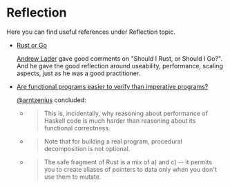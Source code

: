 # Reflection

Here you can find useful references under Reflection topic.

- [Rust or Go](https://codeburst.io/should-i-rust-or-should-i-go-59a298e00ea9) 

  [Andrew Lader](https://codeburst.io/@andrew.lader?source=post_header_lockup) gave good comments on "Should I Rust, or Should I Go?". And he gave the good reflection around useability, performance, scaling aspects, just as he was a good practitioner.

- [Are functional programs easier to verify than imperative programs?](http://semantic-domain.blogspot.co.uk/2018/04/are-functional-programs-easier-to.html)

  [@arntzenius](https://twitter.com/arntzenius) concluded:

  - > This is, incidentally, why reasoning about performance of Haskell code is much harder than reasoning about its functional correctness.

  - > Note that for building a real program, procedural decomposition is not optional.

  - > The safe fragment of Rust is a mix of a) and c) -- it permits you to create aliases of pointers to data only when you don't use them to mutate.

